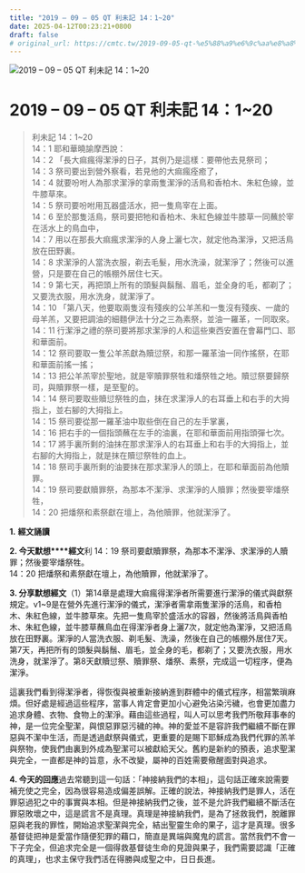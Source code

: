 ```yaml
---
title: "2019 – 09 – 05 QT 利未記 14：1~20"
date: 2025-04-12T00:23:21+0800
draft: false
# original_url: https://cmtc.tw/2019-09-05-qt-%e5%88%a9%e6%9c%aa%e8%a8%98-14%ef%bc%9a120
---
```


![2019 – 09 – 05 QT 利未記 14：1~20](/images/qt.jpg   "2019 – 09 – 05 QT 利未記 14：1~20")

# 2019 – 09 – 05 QT 利未記 14：1~20

> 利未記 14：1~20  
> 14：1 耶和華曉諭摩西說：  
> 14：2 「長大痲瘋得潔淨的日子，其例乃是這樣：要帶他去見祭司；  
> 14：3 祭司要出到營外察看，若見他的大痲瘋痊癒了，  
> 14：4 就要吩咐人為那求潔淨的拿兩隻潔淨的活鳥和香柏木、朱紅色線，並牛膝草來。  
> 14：5 祭司要吩咐用瓦器盛活水，把一隻鳥宰在上面。  
> 14：6 至於那隻活鳥，祭司要把牠和香柏木、朱紅色線並牛膝草一同蘸於宰在活水上的鳥血中，  
> 14：7 用以在那長大痲瘋求潔淨的人身上灑七次，就定他為潔淨，又把活鳥放在田野裏。  
> 14：8 求潔淨的人當洗衣服，剃去毛髮，用水洗澡，就潔淨了；然後可以進營，只是要在自己的帳棚外居住七天。  
> 14：9 第七天，再把頭上所有的頭髮與鬍鬚、眉毛，並全身的毛，都剃了；又要洗衣服，用水洗身，就潔淨了。  
> 14：10 「第八天，他要取兩隻沒有殘疾的公羊羔和一隻沒有殘疾、一歲的母羊羔，又要把調油的細麵伊法十分之三為素祭，並油一羅革，一同取來。  
> 14：11 行潔淨之禮的祭司要將那求潔淨的人和這些東西安置在會幕門口、耶和華面前。  
> 14：12 祭司要取一隻公羊羔獻為贖愆祭，和那一羅革油一同作搖祭，在耶和華面前搖一搖；  
> 14：13 把公羊羔宰於聖地，就是宰贖罪祭牲和燔祭牲之地。贖愆祭要歸祭司，與贖罪祭一樣，是至聖的。  
> 14：14 祭司要取些贖愆祭牲的血，抹在求潔淨人的右耳垂上和右手的大拇指上，並右腳的大拇指上。  
> 14：15 祭司要從那一羅革油中取些倒在自己的左手掌裏，  
> 14：16 把右手的一個指頭蘸在左手的油裏，在耶和華面前用指頭彈七次。  
> 14：17 將手裏所剩的油抹在那求潔淨人的右耳垂上和右手的大拇指上，並右腳的大拇指上，就是抹在贖愆祭牲的血上。  
> 14：18 祭司手裏所剩的油要抹在那求潔淨人的頭上，在耶和華面前為他贖罪。  
> 14：19 祭司要獻贖罪祭，為那本不潔淨、求潔淨的人贖罪；然後要宰燔祭牲，  
> 14：20 把燔祭和素祭獻在壇上，為他贖罪，他就潔淨了。

**1.** **經文誦讀**

**2. 今天默想****經文**利 14：19 祭司要獻贖罪祭，為那本不潔淨、求潔淨的人贖罪；然後要宰燔祭牲。  
14：20 把燔祭和素祭獻在壇上，為他贖罪，他就潔淨了。

**3. 分享默想經文**（1）第14章是處理大痲瘋得潔淨者所需要進行潔淨的儀式與獻祭規定。v1~9是在營外先進行潔淨的儀式，潔淨者需拿兩隻潔淨的活鳥，和香柏木、朱紅色線，並牛膝草來。先把一隻鳥宰於盛活水的容器，然後將活鳥與香柏木、朱紅色線，並牛膝草蘸鳥血在得潔淨者身上灑7次，就定他為潔淨，又把活鳥放在田野裏。潔淨的人當洗衣服、剃毛髮、洗澡，然後在自己的帳棚外居住7天。第7天，再把所有的頭髮與鬍鬚、眉毛，並全身的毛，都剃了；又要洗衣服，用水洗身，就潔淨了。第8天獻贖愆祭、贖罪祭、燔祭、素祭，完成這一切程序，便為潔淨。

這裏我們看到得潔淨者，得恢復與被重新接納進到群體中的儀式程序，相當繁瑣麻煩。但好處是經過這些程序，當事人肯定會更加小心避免沾染污穢，也會更加盡力追求身體、衣物、食物上的潔淨。藉由這些過程，叫人可以思考我們所敬拜事奉的神，是一位完全聖潔，與恨惡罪惡污穢的神。神的愛並不是容許我們繼續不斷在罪惡與不潔中生活，而是透過獻祭與儀式，更重要的是賜下耶穌成為我們代罪的羔羊與祭物，使我們由裏到外成為聖潔可以被獻給天父。舊約是新約的預表，追求聖潔與完全，一直都是神的旨意，永不改變，屬神的百姓需要儆醒面對與追求。

**4. 今天的回應**過去常聽到這一句話：「神接納我們的本相」，這句話正確來說需要補充使之完全，因為很容易造成偏差誤解。正確的說法，神接納我們是罪人，活在罪惡過犯之中的事實與本相。但是神接納我們之後，並不是允許我們繼續不斷活在罪惡敗壞之中，這是謊言不是真理。真理是神接納我們，是為了拯救我們，脫離罪惡與老我的罪性，開始追求聖潔與完全，結出聖靈生命的果子，這才是真理。很多基督徒把神是愛當作隨便犯罪的藉口，簡直是異端與魔鬼的謊言。當然我們不會一下子完全，但追求完全是一個得救基督徒生命的見證與果子，我們需要認識「正確的真理」，也求主保守我們活在得勝與成聖之中，日日長進。